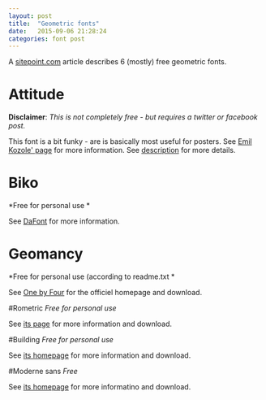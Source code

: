 ```yaml
---
layout: post
title:  "Geometric fonts"
date:   2015-09-06 21:28:24
categories: font post
---
```

A [sitepoint.com](http://www.sitepoint.com/geometric-fonts/) article describes 6 (mostly) free geometric fonts.

# Attitude
**Disclaimer**: *This is not completely free - but requires a twitter or facebook post.*

This font is a bit funky - are is basically most useful for posters.
See [Emil Kozole' page](https://www.behance.net/gallery/Attitude-font/6822285) for more information.
See [description](description/attitude.html) for more details.

# Biko
*Free for personal use *

See [DaFont](http://www.dafont.com/biko.font) for more information.

# Geomancy
*Free for personal use (according to readme.txt *

See [One by Four](http://www.onebyfourstudio.com/projects/fonts/2010/geomancy/) for the officiel homepage and download.

#Rometric
*Free for personal use*

See [its page](https://www.behance.net/gallery/ROMETRIC-geometric-font/11176637) for more information and download.

#Building
*Free for personal use*

See [its homepage](https://www.behance.net/gallery/15876377/BUILDING-Free-Font%5D) for more information and download.

#Moderne sans
*Free*

See [its homepage](https://www.behance.net/gallery/15574861/Moderne-Sans-Free-Typeface) for more informatino and download.